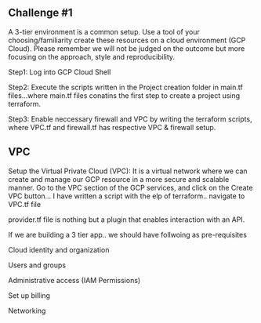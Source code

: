## Challenge #1

A 3-tier environment is a common setup. Use a tool of your choosing/familiarity create these resources on a cloud environment (GCP Cloud). Please remember we will not be judged on the outcome but more focusing on the approach, style and reproducibility.


Step1: Log into GCP Cloud Shell

Step2: Execute the scripts written in the Project creation folder in main.tf files...where main.tf files conatins the first step to create a project using terraform.

Step3: Enable neccessary firewall and VPC by writing the terraform scripts, where VPC.tf and firewall.tf has respective VPC & firewall setup.

## VPC
Setup the Virtual Private Cloud (VPC): It is a virtual network where we can  create and manage our GCP  resource in a more secure and scalable manner. Go to the VPC section of the GCP services, and click on the Create VPC button... I have written a script with the elp of terraform.. navigate to VPC.tf file



provider.tf file is nothing but a plugin that enables interaction with an API. 


If we are building a 3 tier app.. we should have follwoing as pre-requisites 

Cloud identity and organization 

Users and groups 

Administrative access  (IAM Permissions)

Set up billing 

Networking 
